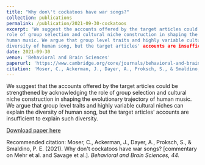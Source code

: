 ```yaml
---
title: "Why don\'t cockatoos have war songs?"
collection: publications
permalink: /publication/2021-09-30-cockatoos
excerpt: 'We suggest the accounts offered by the target articles could be strengthened by acknowledging the
role of group selection and cultural niche construction in shaping the evolutionary trajectory of
human music. We argue that group level traits and highly variable cultural niches can explain the   
diversity of human song, but the target articles' accounts are insufficient to explain such diversity.'
date: 2021-09-30
venue: 'Behavioral and Brain Sciences'
paperurl: 'https://www.cambridge.org/core/journals/behavioral-and-brain-sciences/article/abs/why-dont-cockatoos-have-war-songs/C16439F0B3AA0E5601E74DDFDBCDC175'
citation: 'Moser, C., Ackerman, J., Dayer, A., Proksch, S., & Smaldino, P. E. (2021). Why don\'t cockatoos have war songs? [commentary on Mehr et al. and Savage et al.]. <i>Behavioral and Brain Sciences, 44.</i>'
---
```

We suggest that the accounts offered by the target articles could be strengthened by acknowledging the role of group selection and cultural niche construction in shaping the evolutionary trajectory of human music. We argue that group level traits and highly variable cultural niches can explain the diversity of human song, but the target articles' accounts are insufficient to explain such diversity.

[Download paper here](http://culturologies.co/files/cockatoos.pdf)

Recommended citation: Moser, C., Ackerman, J., Dayer, A., Proksch, S., & Smaldino, P. E. (2021). Why don't cockatoos have war songs? [commentary on Mehr et al. and Savage et al.]. <i>Behavioral and Brain Sciences, 44.</i>